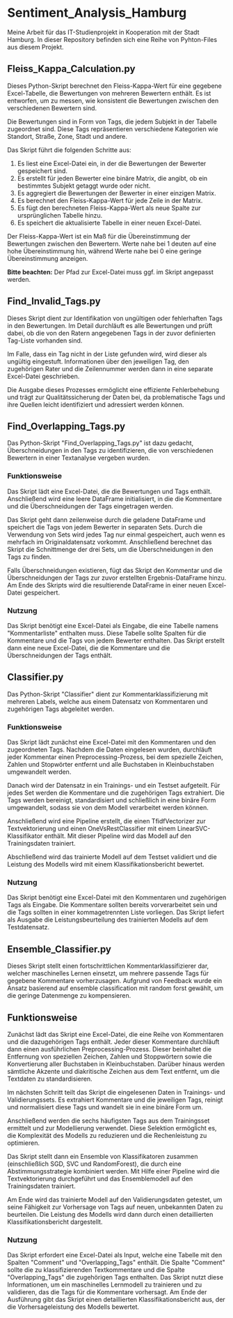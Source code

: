 # Sentiment_Analysis_Hamburg
Meine Arbeit für das IT-Studienprojekt in Kooperation mit der Stadt Hamburg. In dieser Repository befinden sich eine Reihe von Pyhton-Files aus diesem Projekt.

## Fleiss_Kappa_Calculation.py
Dieses Python-Skript berechnet den Fleiss-Kappa-Wert für eine gegebene Excel-Tabelle, die Bewertungen von mehreren Bewertern enthält. Es ist entworfen, um zu messen, wie konsistent die Bewertungen zwischen den verschiedenen Bewertern sind.

Die Bewertungen sind in Form von Tags, die jedem Subjekt in der Tabelle zugeordnet sind. Diese Tags repräsentieren verschiedene Kategorien wie Standort, Straße, Zone, Stadt und andere. 

Das Skript führt die folgenden Schritte aus:

1. Es liest eine Excel-Datei ein, in der die Bewertungen der Bewerter gespeichert sind.
2. Es erstellt für jeden Bewerter eine binäre Matrix, die angibt, ob ein bestimmtes Subjekt getaggt wurde oder nicht.
3. Es aggregiert die Bewertungen der Bewerter in einer einzigen Matrix.
4. Es berechnet den Fleiss-Kappa-Wert für jede Zeile in der Matrix.
5. Es fügt den berechneten Fleiss-Kappa-Wert als neue Spalte zur ursprünglichen Tabelle hinzu.
6. Es speichert die aktualisierte Tabelle in einer neuen Excel-Datei.

Der Fleiss-Kappa-Wert ist ein Maß für die Übereinstimmung der Bewertungen zwischen den Bewertern. Werte nahe bei 1 deuten auf eine hohe Übereinstimmung hin, während Werte nahe bei 0 eine geringe Übereinstimmung anzeigen.

**Bitte beachten:** Der Pfad zur Excel-Datei muss ggf. im Skript angepasst werden.

## Find_Invalid_Tags.py

Dieses Skript dient zur Identifikation von ungültigen oder fehlerhaften Tags in den Bewertungen. Im Detail durchläuft es alle Bewertungen und prüft dabei, ob die von den Ratern angegebenen Tags in der zuvor definierten Tag-Liste vorhanden sind. 

Im Falle, dass ein Tag nicht in der Liste gefunden wird, wird dieser als ungültig eingestuft. Informationen über den jeweiligen Tag, den zugehörigen Rater und die Zeilennummer werden dann in eine separate Excel-Datei geschrieben.

Die Ausgabe dieses Prozesses ermöglicht eine effiziente Fehlerbehebung und trägt zur Qualitätssicherung der Daten bei, da problematische Tags und ihre Quellen leicht identifiziert und adressiert werden können.

## Find_Overlapping_Tags.py

Das Python-Skript "Find_Overlapping_Tags.py" ist dazu gedacht, Überschneidungen in den Tags zu identifizieren, die von verschiedenen Bewertern in einer Textanalyse vergeben wurden.

### Funktionsweise

Das Skript lädt eine Excel-Datei, die die Bewertungen und Tags enthält. Anschließend wird eine leere DataFrame initialisiert, in die die Kommentare und die Überschneidungen der Tags eingetragen werden.

Das Skript geht dann zeilenweise durch die geladene DataFrame und speichert die Tags von jedem Bewerter in separaten Sets. Durch die Verwendung von Sets wird jedes Tag nur einmal gespeichert, auch wenn es mehrfach im Originaldatensatz vorkommt. Anschließend berechnet das Skript die Schnittmenge der drei Sets, um die Überschneidungen in den Tags zu finden.

Falls Überschneidungen existieren, fügt das Skript den Kommentar und die Überschneidungen der Tags zur zuvor erstellten Ergebnis-DataFrame hinzu. Am Ende des Skripts wird die resultierende DataFrame in einer neuen Excel-Datei gespeichert.

### Nutzung

Das Skript benötigt eine Excel-Datei als Eingabe, die eine Tabelle namens "Kommentarliste" enthalten muss. Diese Tabelle sollte Spalten für die Kommentare und die Tags von jedem Bewerter enthalten. Das Skript erstellt dann eine neue Excel-Datei, die die Kommentare und die Überschneidungen der Tags enthält.

## Classifier.py
Das Python-Skript "Classifier" dient zur Kommentarklassifizierung mit mehreren Labels, welche aus einem Datensatz von Kommentaren und zugehörigen Tags abgeleitet werden.

### Funktionsweise

Das Skript lädt zunächst eine Excel-Datei mit den Kommentaren und den zugeordneten Tags. Nachdem die Daten eingelesen wurden, durchläuft jeder Kommentar einen Preprocessing-Prozess, bei dem spezielle Zeichen, Zahlen und Stopwörter entfernt und alle Buchstaben in Kleinbuchstaben umgewandelt werden.

Danach wird der Datensatz in ein Trainings- und ein Testset aufgeteilt. Für jedes Set werden die Kommentare und die zugehörigen Tags extrahiert. Die Tags werden bereinigt, standardisiert und schließlich in eine binäre Form umgewandelt, sodass sie von dem Modell verarbeitet werden können.

Anschließend wird eine Pipeline erstellt, die einen TfidfVectorizer zur Textvektorierung und einen OneVsRestClassifier mit einem LinearSVC-Klassifikator enthält. Mit dieser Pipeline wird das Modell auf den Trainingsdaten trainiert.

Abschließend wird das trainierte Modell auf dem Testset validiert und die Leistung des Modells wird mit einem Klassifikationsbericht bewertet.

### Nutzung

Das Skript benötigt eine Excel-Datei mit den Kommentaren und zugehörigen Tags als Eingabe. Die Kommentare sollten bereits vorverarbeitet sein und die Tags sollten in einer kommagetrennten Liste vorliegen. Das Skript liefert als Ausgabe die Leistungsbeurteilung des trainierten Modells auf dem Testdatensatz.

## Ensemble_Classifier.py
Dieses Skript stellt einen fortschrittlichen Kommentarklassifizierer dar, welcher maschinelles Lernen einsetzt, um mehrere passende Tags für gegebene Kommentare vorherzusagen.
Aufgrund von Feedback wurde ein Ansatz basierend auf ensemble classification mit random forst gewählt, um die geringe Datenmenge zu kompensieren. 

## Funktionsweise

Zunächst lädt das Skript eine Excel-Datei, die eine Reihe von Kommentaren und die dazugehörigen Tags enthält. Jeder dieser Kommentare durchläuft dann einen ausführlichen Preprocessing-Prozess. Dieser beinhaltet die Entfernung von speziellen Zeichen, Zahlen und Stoppwörtern sowie die Konvertierung aller Buchstaben in Kleinbuchstaben. Darüber hinaus werden sämtliche Akzente und diakritische Zeichen aus dem Text entfernt, um die Textdaten zu standardisieren.

Im nächsten Schritt teilt das Skript die eingelesenen Daten in Trainings- und Validierungssets. Es extrahiert Kommentare und die jeweiligen Tags, reinigt und normalisiert diese Tags und wandelt sie in eine binäre Form um.

Anschließend werden die sechs häufigsten Tags aus dem Trainingsset ermittelt und zur Modellierung verwendet. Diese Selektion ermöglicht es, die Komplexität des Modells zu reduzieren und die Rechenleistung zu optimieren.

Das Skript stellt dann ein Ensemble von Klassifikatoren zusammen (einschließlich SGD, SVC und RandomForest), die durch eine Abstimmungsstrategie kombiniert werden. Mit Hilfe einer Pipeline wird die Textvektorierung durchgeführt und das Ensemblemodell auf den Trainingsdaten trainiert.

Am Ende wird das trainierte Modell auf den Validierungsdaten getestet, um seine Fähigkeit zur Vorhersage von Tags auf neuen, unbekannten Daten zu beurteilen. Die Leistung des Modells wird dann durch einen detaillierten Klassifikationsbericht dargestellt.

### Nutzung

Das Skript erfordert eine Excel-Datei als Input, welche eine Tabelle mit den Spalten "Comment" und "Overlapping_Tags" enthält. Die Spalte "Comment" sollte die zu klassifizierenden Textkommentare und die Spalte "Overlapping_Tags" die zugehörigen Tags enthalten. Das Skript nutzt diese Informationen, um ein maschinelles Lernmodell zu trainieren und zu validieren, das die Tags für die Kommentare vorhersagt. Am Ende der Ausführung gibt das Skript einen detaillierten Klassifikationsbericht aus, der die Vorhersageleistung des Modells bewertet.

